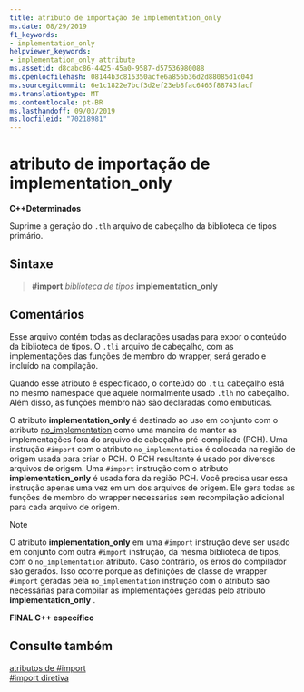 ```yaml
---
title: atributo de importação de implementation_only
ms.date: 08/29/2019
f1_keywords:
- implementation_only
helpviewer_keywords:
- implementation_only attribute
ms.assetid: d8cabc86-4425-45a0-9587-d57536980088
ms.openlocfilehash: 08144b3c815350acfe6a856b36d2d88085d1c04d
ms.sourcegitcommit: 6e1c1822e7bcf3d2ef23eb8fac6465f88743facf
ms.translationtype: MT
ms.contentlocale: pt-BR
ms.lasthandoff: 09/03/2019
ms.locfileid: "70218981"
---
```

# <a name="implementation_only-import-attribute"></a>atributo de importação de implementation_only

**C++Determinados**

Suprime a geração do `.tlh` arquivo de cabeçalho da biblioteca de tipos primário.

## <a name="syntax"></a>Sintaxe

> **#import** *biblioteca de tipos* **implementation_only**

## <a name="remarks"></a>Comentários

Esse arquivo contém todas as declarações usadas para expor o conteúdo da biblioteca de tipos. O `.tli` arquivo de cabeçalho, com as implementações das funções de membro do wrapper, será gerado e incluído na compilação.

Quando esse atributo é especificado, o conteúdo do `.tli` cabeçalho está no mesmo namespace que aquele normalmente usado `.tlh` no cabeçalho. Além disso, as funções membro não são declaradas como embutidas.

O atributo **implementation_only** é destinado ao uso em conjunto com o atributo [no_implementation](../preprocessor/no-implementation.md) como uma maneira de manter as implementações fora do arquivo de cabeçalho pré-compilado (PCH). Uma instrução `#import` com o atributo `no_implementation` é colocada na região de origem usada para criar o PCH. O PCH resultante é usado por diversos arquivos de origem. Uma `#import` instrução com o atributo **implementation_only** é usada fora da região PCH. Você precisa usar essa instrução apenas uma vez em um dos arquivos de origem. Ele gera todas as funções de membro do wrapper necessárias sem recompilação adicional para cada arquivo de origem.

> [!NOTE]
> O atributo **implementation_only** em uma `#import` instrução deve ser usado em conjunto com outra `#import` instrução, da mesma biblioteca de tipos, com o `no_implementation` atributo. Caso contrário, os erros do compilador são gerados. Isso ocorre porque as definições de classe de wrapper `#import` geradas pela `no_implementation` instrução com o atributo são necessárias para compilar as implementações geradas pelo atributo **implementation_only** .

**FINAL C++ específico**

## <a name="see-also"></a>Consulte também

[atributos de #import](../preprocessor/hash-import-attributes-cpp.md)\
[#import diretiva](../preprocessor/hash-import-directive-cpp.md)
